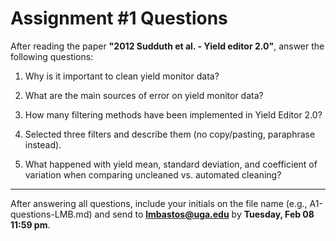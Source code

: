 # Assignment #1 Questions   

After reading the paper **"2012 Sudduth et al. - Yield editor 2.0"**, answer the following questions:  

1. Why is it important to clean yield monitor data?  

2. What are the main sources of error on yield monitor data?  

3. How many filtering methods have been implemented in Yield Editor 2.0?  

4. Selected three filters and describe them (no copy/pasting, paraphrase instead).  

5. What happened with yield mean, standard deviation, and coefficient of variation when comparing uncleaned vs. automated cleaning?  

---

After answering all questions, include your initials on the file name (e.g., A1-questions-LMB.md) and send to **lmbastos@uga.edu** by **Tuesday, Feb 08 11:59 pm**.  






